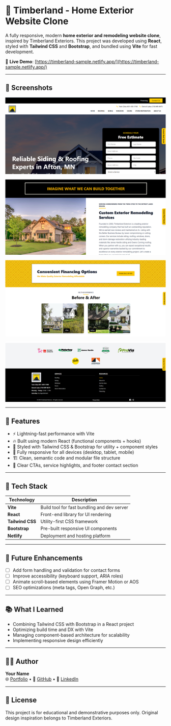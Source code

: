 # 🏡 Timberland - Home Exterior Website Clone

A fully responsive, modern **home exterior and remodeling website clone**, inspired by Timberland Exteriors. This project was developed using **React**, styled with **Tailwind CSS** and **Bootstrap**, and bundled using **Vite** for fast development.

🔗 **Live Demo**: [https://timberland-sample.netlify.app/](https://timberland-sample.netlify.app/)

---

## 📸 Screenshots
![Screenshots](./public/s1.png)

![](./public/s2.png)

![](./public/s3.png)

![](./public/s4.png)

---

## 🚀 Features

- ⚡️ Lightning-fast performance with Vite
- 🔥 Built using modern React (functional components + hooks)
- 💅 Styled with Tailwind CSS & Bootstrap for utility + component styles
- 📱 Fully responsive for all devices (desktop, tablet, mobile)
- 🏗️ Clean, semantic code and modular file structure
- 🎯 Clear CTAs, service highlights, and footer contact section

---

## 🚀 Tech Stack

| Technology     | Description                                |
|----------------|--------------------------------------------|
| **Vite**       | Build tool for fast bundling and dev server|
| **React**      | Front-end library for UI rendering         |
| **Tailwind CSS** | Utility-first CSS framework               |
| **Bootstrap**  | Pre-built responsive UI components         |
| **Netlify**    | Deployment and hosting platform            |

---

## 🚧 Future Enhancements

- [ ] Add form handling and validation for contact forms
- [ ] Improve accessibility (keyboard support, ARIA roles)
- [ ] Animate scroll-based elements using Framer Motion or AOS
- [ ] SEO optimizations (meta tags, Open Graph, etc.)

---

## 📚 What I Learned

- Combining Tailwind CSS with Bootstrap in a React project
- Optimizing build time and DX with Vite
- Managing component-based architecture for scalability
- Implementing responsive design efficiently

---

## 👨‍💻 Author

**Your Name**  
🌐 [Portfolio](https://ds-portfolio-website.netlify.app/) • 🐙 [GitHub](http://github.com/devashishsoni98) • 💼 [LinkedIn](https://www.linkedin.com/in/devashish-soni)

---

## 📄 License

This project is for educational and demonstrative purposes only. Original design inspiration belongs to Timberland Exteriors.

